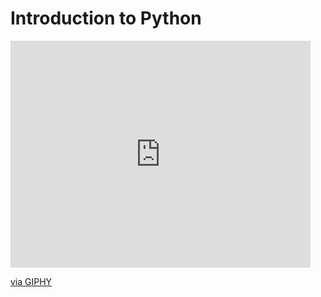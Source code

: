 # Introduction to Python 

<iframe src="https://giphy.com/embed/3o72FkiKGMGauydfyg" width="480" height="363" frameBorder="0" class="giphy-embed" allowFullScreen></iframe><p><a href="https://giphy.com/gifs/arielle-m-coming-soon-3o72FkiKGMGauydfyg">via GIPHY</a></p>
